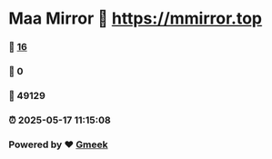 # Maa Mirror :link: https://mmirror.top 
### :page_facing_up: [16](https://mmirror.top/tag.html) 
### :speech_balloon: 0 
### :hibiscus: 49129 
### :alarm_clock: 2025-05-17 11:15:08 
### Powered by :heart: [Gmeek](https://github.com/Meekdai/Gmeek)

